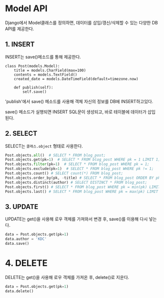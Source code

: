 # Model API

Django에서 Model클래스를 정의하면, 데이터를 삽입/갱신/삭제할 수 있는 다양한 DB API를 제공한다.

## 1. INSERT

INSERT는 save()메소드를 통해 제공한다.

```
class Post(models.Model):
    title = models.CharField(max=100)
    contents = models.TextField()
    created_date = models.DateTimeField(default=timezone.now)
    
    def publish(self):
        self.save()
```

'publish'에서 save() 메소드를 사용해 객체 자신의 정보를 DB에 INSERT하고있다.

save() 메소드가 실행되면 INSERT SQL문이 생성되고, 바로 테이블에 데이터가 삽입된다.

## 2. SELECT

SELECT는 `클래스.object` 형태로 사용한다.

```python
Post.objects.all()  # SELECT * FROM blog_post;
Post.objects.get(pk=1)  # SELECT * FROM blog_post WHERE pk = 1 LIMIT 1;
Post.objects.filter(pk=1)  # SELECT * FROM blog_post WHERE pk = 1;
Post.objects.exclude(pk=1)  # SELECT * FROM blog_post WHERE pk != 1;
Post.objects.count() # SELECT count(*) FROM blog_post;
Post.objects.order_by(pk, -title) # SELECT * FROM blog_post ORDER BY pk asc, title desc;
Post.objects.distinct(author) # SELECT DISTINCT * FROM blog_post;
Post.objects.first() # SELECT * FROM blog_post WHERE pk = min(pk) LIMIT 1;
Post.objects.last() # SELECT * FROM blog_post WHERE pk = max(pk) LIMIT 1;
```

## 3. UPDATE

UPDATE는 get()을 사용해 로우 객체를 가져와서 변경 후, save()를 이용해 다시 넣는다.

```python
data = Post.objects.get(pk=1)
data.author = 'KDC'
data.save()
```

# 4. DELETE

DELETE는 get()을 사용해 로우 객체를 가져온 후, delete()로 지운다.


```python
data = Post.objects.get(pk=1)
data.delete()
```
